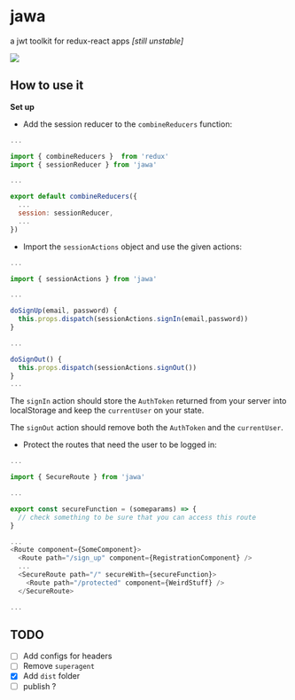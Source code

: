# jawa

a jwt toolkit for redux-react apps *[still unstable]*

![](http://img.lum.dolimg.com/v1/images/jawas_42e63e07.jpeg?region=866%2C10%2C1068%2C601&width=768)

## How to use it

**Set up**

* Add the session reducer to the `combineReducers` function:

```javascript
...

import { combineReducers }  from 'redux'
import { sessionReducer } from 'jawa'

...

export default combineReducers({
  ...
  session: sessionReducer,
  ...
})
```


* Import the `sessionActions` object and use the given actions:

```javascript
...

import { sessionActions } from 'jawa'

...

doSignUp(email, password) {
  this.props.dispatch(sessionActions.signIn(email,password))
}

...

doSignOut() {
  this.props.dispatch(sessionActions.signOut())
}
...
```

The `signIn` action should store the `AuthToken` returned from your server into localStorage and keep the `currentUser` on your state.

The `signOut` action should remove both the `AuthToken` and the `currentUser`.


* Protect the routes that need the user to be logged in:


```javascript
...

import { SecureRoute } from 'jawa'

...

export const secureFunction = (someparams) => {
  // check something to be sure that you can access this route
}

...
<Route component={SomeComponent}>
  <Route path="/sign_up" component={RegistrationComponent} />
  ...
  <SecureRoute path="/" secureWith={secureFunction}>
    <Route path="/protected" component={WeirdStuff} />
  </SecureRoute>

...

```

## TODO

- [ ] Add configs for headers
- [ ] Remove `superagent`
- [x] Add `dist` folder
- [ ] publish ?
